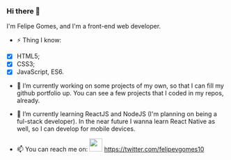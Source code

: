 ### Hi there 👋
I'm Felipe Gomes, and I'm a front-end web developer.

- ⚡ Thing I know:
- [x] HTML5;
- [x] CSS3;
- [x] JavaScript, ES6.

- 🔭 I’m currently working on some projects of my own, so that I can fill my github portfolio up. You can see a few projects that I coded in my repos, already.

- 🌱 I’m currently learning ReactJS and NodeJS (I'm planning on being a ful-stack developer). In the near future I wanna learn React Native as well, so I can develop for mobile devices.

- 📫 You can reach me on:
<img src="http://www.fazenda.gov.br/acesso-a-informacao/institucional/redes-sociais/imagens/twitter_social_icon_circle_color.png/image_view_fullscreen" height="30px" width="30px"> https://twitter.com/felipevgomes10

<!--
**felipevgomes10/felipevgomes10** is a ✨ _special_ ✨ repository because its `README.md` (this file) appears on your GitHub profile.

Here are some ideas to get you started:

- 🔭 I’m currently working on ...
- 🌱 I’m currently learning ...
- 👯 I’m looking to collaborate on ...
- 🤔 I’m looking for help with ...
- 💬 Ask me about ...
- 📫 How to reach me: ...
- 😄 Pronouns: ...
- ⚡ Fun fact: ...
-->
